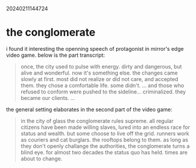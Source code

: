 20240211144724

# the conglomerate

i found it interesting the openning speech of protagonist in mirror's edge
video game. below is the part transcript:

> once, the city used to pulse with energy. dirty and dangerous, but alive
> and wonderful. now it's something else. the changes came slowly at first.
> most did not realize or did not care, and accepted them. they chose a
> comfortable life. some didn't. ... and those who refused to conform were
> pushed to the sideline... criminalized. they became our clients. ...

the general setting elaborates in the second part of the video game:

> in the city of glass the conglomerate rules supreme. all regular citizens
> have been made willing slaves, lured into an endless race for status and
> wealth. but some choose to live off the grid. runners work as couriers and
> cat burglars. the rooftops belong to them. as long as they don't openly
> challange the authorities, the conglomerate turns a blind eye. for almost
> two decades the status quo has held. times are about to change.


